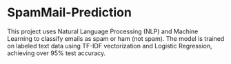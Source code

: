 # SpamMail-Prediction
This project uses Natural Language Processing (NLP) and Machine Learning to classify emails as spam or ham (not spam). The model is trained on labeled text data using TF-IDF vectorization and Logistic Regression, achieving over 95% test accuracy.
